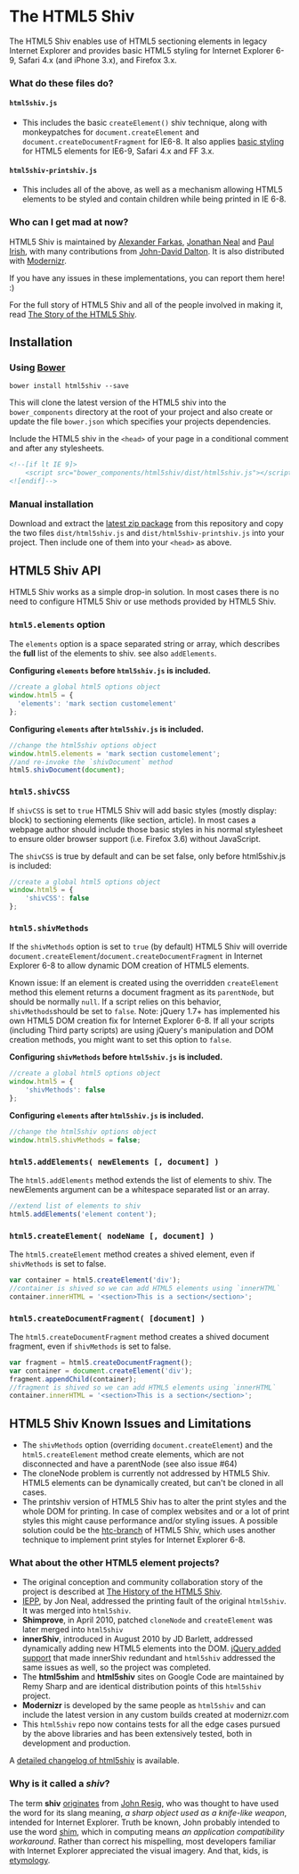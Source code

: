 # The HTML5 Shiv

The HTML5 Shiv enables use of HTML5 sectioning elements in legacy Internet Explorer and provides basic HTML5 styling for Internet Explorer 6-9, Safari 4.x (and iPhone 3.x), and Firefox 3.x.

### What do these files do?

#### `html5shiv.js`
*  This includes the basic `createElement()` shiv technique, along with monkeypatches for `document.createElement` and `document.createDocumentFragment` for IE6-8. It also applies [basic styling](https://github.com/aFarkas/html5shiv/blob/51da98dabd3c537891b7fe6114633fb10de52473/src/html5shiv.js#L216-220) for HTML5 elements for IE6-9, Safari 4.x and FF 3.x.

#### `html5shiv-printshiv.js` 
*  This includes all of the above, as well as a mechanism allowing HTML5 elements to be styled and contain children while being printed in IE 6-8.

### Who can I get mad at now?

HTML5 Shiv is maintained by [Alexander Farkas](https://github.com/aFarkas/), [Jonathan Neal](https://twitter.com/jon_neal) and [Paul Irish](https://twitter.com/paul_irish), with many contributions from [John-David Dalton](https://twitter.com/jdalton). It is also distributed with [Modernizr](http://modernizr.com/).

If you have any issues in these implementations, you can report them here! :)

For the full story of HTML5 Shiv and all of the people involved in making it, read [The Story of the HTML5 Shiv](http://paulirish.com/2011/the-history-of-the-html5-shiv/).

## Installation

### Using [Bower](http://bower.io/)

`bower install html5shiv --save`

This will clone the latest version of the HTML5 shiv into the `bower_components` directory at the root of your project and also create or update the file `bower.json` which specifies your projects dependencies.

Include the HTML5 shiv in the `<head>` of your page in a conditional comment and after any stylesheets.

```html
<!--[if lt IE 9]>
	<script src="bower_components/html5shiv/dist/html5shiv.js"></script>
<![endif]-->
```

### Manual installation

Download and extract the [latest zip package](https://github.com/aFarkas/html5shiv/archive/master.zip) from this repository and copy the two files `dist/html5shiv.js` and `dist/html5shiv-printshiv.js` into your project. Then include one of them into your `<head>` as above.

## HTML5 Shiv API

HTML5 Shiv works as a simple drop-in solution. In most cases there is no need to configure HTML5 Shiv or use methods provided by HTML5 Shiv.

### `html5.elements` option

The `elements` option is a space separated string or array, which describes the **full** list of the elements to shiv. see also `addElements`.

**Configuring `elements` before `html5shiv.js` is included.**

```js
//create a global html5 options object
window.html5 = {
  'elements': 'mark section customelement' 
};
```
**Configuring `elements` after `html5shiv.js` is included.**

```js
//change the html5shiv options object 
window.html5.elements = 'mark section customelement';
//and re-invoke the `shivDocument` method
html5.shivDocument(document);
```

### `html5.shivCSS`

If `shivCSS` is set to `true` HTML5 Shiv will add basic styles (mostly display: block) to sectioning elements (like section, article). In most cases a webpage author should include those basic styles in his normal stylesheet to ensure older browser support (i.e. Firefox 3.6) without JavaScript.

The `shivCSS` is true by default and can be set false, only before html5shiv.js is included: 

```js
//create a global html5 options object
window.html5 = {
	'shivCSS': false
};
```

### `html5.shivMethods`

If the `shivMethods` option is set to `true` (by default) HTML5 Shiv will override `document.createElement`/`document.createDocumentFragment` in Internet Explorer 6-8 to allow dynamic DOM creation of HTML5 elements. 

Known issue: If an element is created using the overridden `createElement` method this element returns a document fragment as its `parentNode`, but should be normally `null`. If a script relies on this behavior, `shivMethods`should be set to `false`.
Note: jQuery 1.7+ has implemented his own HTML5 DOM creation fix for Internet Explorer 6-8. If all your scripts (including Third party scripts) are using jQuery's manipulation and DOM creation methods, you might want to set this option to `false`.

**Configuring `shivMethods` before `html5shiv.js` is included.**

```js
//create a global html5 options object
window.html5 = {
	'shivMethods': false
};
```
**Configuring `elements` after `html5shiv.js` is included.**

```js
//change the html5shiv options object 
window.html5.shivMethods = false;
```

### `html5.addElements( newElements [, document] )`

The `html5.addElements` method extends the list of elements to shiv. The newElements argument can be a whitespace separated list or an array.

```js
//extend list of elements to shiv
html5.addElements('element content');
```

### `html5.createElement( nodeName [, document] )`

The `html5.createElement` method creates a shived element, even if `shivMethods` is set to false.

```js
var container = html5.createElement('div');
//container is shived so we can add HTML5 elements using `innerHTML`
container.innerHTML = '<section>This is a section</section>';
```

### `html5.createDocumentFragment( [document] )`

The `html5.createDocumentFragment` method creates a shived document fragment, even if `shivMethods` is set to false.

```js
var fragment = html5.createDocumentFragment();
var container = document.createElement('div');
fragment.appendChild(container);
//fragment is shived so we can add HTML5 elements using `innerHTML`
container.innerHTML = '<section>This is a section</section>';
```

## HTML5 Shiv Known Issues and Limitations

- The `shivMethods` option (overriding `document.createElement`) and the `html5.createElement` method create elements, which are not disconnected and have a parentNode (see also issue #64)
- The cloneNode problem is currently not addressed by HTML5 Shiv. HTML5 elements can be dynamically created, but can't be cloned in all cases.
- The printshiv version of HTML5 Shiv has to alter the print styles and the whole DOM for printing. In case of complex websites and or a lot of print styles this might cause performance and/or styling issues. A possible solution could be the [htc-branch](https://github.com/aFarkas/html5shiv/tree/iepp-htc) of HTML5 Shiv, which uses another technique to implement print styles for Internet Explorer 6-8.

### What about the other HTML5 element projects?

- The original conception and community collaboration story of the project is described at [The History of the HTML5 Shiv](http://paulirish.com/2011/the-history-of-the-html5-shiv/). 
- [IEPP](https://code.google.com/p/ie-print-protector), by Jon Neal, addressed the printing fault of the original `html5shiv`. It was merged into `html5shiv`.
- **Shimprove**, in April 2010, patched `cloneNode` and `createElement` was later merged into `html5shiv`
- **innerShiv**, introduced in August 2010 by JD Barlett, addressed dynamically adding new HTML5 elements into the DOM. [jQuery added support](http://blog.jquery.com/2011/11/03/jquery-1-7-released/) that made innerShiv redundant and `html5shiv` addressed the same issues as well, so the project was completed.
- The **html5shim** and **html5shiv** sites on Google Code are maintained by Remy Sharp and are identical distribution points of this `html5shiv` project.
- **Modernizr** is developed by the same people as `html5shiv` and can include the latest version in any custom builds created at modernizr.com
- This `html5shiv` repo now contains tests for all the edge cases pursued by the above libraries and has been extensively tested, both in development and production. 

A [detailed changelog of html5shiv](https://github.com/aFarkas/html5shiv/wiki) is available.

### Why is it called a *shiv*?

The term **shiv** [originates](http://ejohn.org/blog/html5-shiv/) from [John Resig](https://github.com/jeresig), who was thought to have used the word for its slang meaning, *a sharp object used as a knife-like weapon*, intended for Internet Explorer. Truth be known, John probably intended to use the word [shim](http://en.wikipedia.org/wiki/Shim_(computing)), which in computing means *an application compatibility workaround*. Rather than correct his mispelling, most developers familiar with Internet Explorer appreciated the visual imagery. And that, kids, is [etymology](https://en.wikipedia.org/wiki/Etymology).
